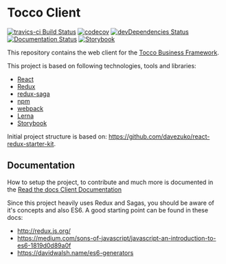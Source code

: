 # Tocco Client
[![travics-ci Build Status](https://travis-ci.com/tocco/tocco-client.svg?branch=master)](https://travis-ci.com/tocco/tocco-client)
[![codecov](https://codecov.io/gh/tocco/tocco-client/branch/master/graph/badge.svg)](https://codecov.io/gh/tocco/tocco-client)
[![devDependencies Status](https://david-dm.org/tocco/tocco-client/dev-status.svg)](https://david-dm.org/tocco/tocco-client?type=dev)
[![Documentation Status](https://readthedocs.org/projects/tocco-docs/badge/?version=latest)](http://tocco-docs.readthedocs.io/?badge=latest)
[![Storybook](https://raw.githubusercontent.com/storybooks/brand/master/badge/badge-storybook.svg?sanitize=true)](https://tocco.github.io/tocco-client)

This repository contains the web client for the [Tocco Business Framework](https://www.tocco.ch).

This project is based on following technologies, tools and libraries:
* [React](https://facebook.github.io/react/)
* [Redux](https://github.com/reactjs/redux)
* [redux-saga](https://github.com/yelouafi/redux-saga)
* [npm](https://www.npmjs.com/)
* [webpack](https://webpack.github.io/)
* [Lerna](https://lernajs.io/)
* [Storybook](https://storybook.js.org/)

Initial project structure is based on:
https://github.com/davezuko/react-redux-starter-kit.

## Documentation
How to setup the project, to contribute and much more is documented in the [Read the docs Client Documentation](https://tocco-docs.readthedocs.io/en/latest/framework/client/index.html)

Since this project heavily uses Redux and Sagas, you should be aware of it's concepts and also ES6.
A good starting point can be found in these docs:
* http://redux.js.org/
* https://medium.com/sons-of-javascript/javascript-an-introduction-to-es6-1819d0d89a0f
* https://davidwalsh.name/es6-generators

